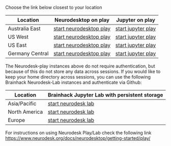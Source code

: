 
Choose the link below closest to your location

| Location        | Neurodesktop on play                                                                                                           | Jupyter on play                                                                                      |
|-----------------|--------------------------------------------------------------------------------------------------------------------------------------|------------------------------------------------------------------------------------------------------|
| Australia East  | [start neurodesktop play](https://play-sydney.neurodesk.org/v2/gh/neurodesk/jupyter-neurodesktop-image/main?urlpath=neurodesktop)    | [start jupyter play](https://play-sydney.neurodesk.org/v2/gh/neurodesk/jupyter-neurodesktop-image/main)    |
| US West         | [start neurodesktop play](https://play-phoenix.neurodesk.org/v2/gh/neurodesk/jupyter-neurodesktop-image/main?urlpath=neurodesktop)   | [start jupyter play](https://play-phoenix.neurodesk.org/v2/gh/neurodesk/jupyter-neurodesktop-image/main)   |
| US East         | [start neurodesktop play](https://play-ashburn.neurodesk.org/v2/gh/neurodesk/jupyter-neurodesktop-image/main?urlpath=neurodesktop)   | [start jupyter play](https://play-ashburn.neurodesk.org/v2/gh/neurodesk/jupyter-neurodesktop-image/main)   |
| Germany Central | [start neurodesktop play](https://play-frankfurt.neurodesk.org/v2/gh/neurodesk/jupyter-neurodesktop-image/main?urlpath=neurodesktop) | [start jupyter play](https://play-frankfurt.neurodesk.org/v2/gh/neurodesk/jupyter-neurodesktop-image/main) |


The Neurodesk-play instances above do not require authentication, but because of this do not store any data across sessions. If you would like to keep your home directory across sessions, you can use the following Brainhack Neurodesk-Lab instances and authenticate via Github:

| Location        | Brainhack Jupyter Lab with persistent storage               |
|-----------------|-------------------------------------------------------------|
| Asia/Pacific    | [start neurodesk lab](https://bhsydney.neurodesk.org/)      |
| North America   | [start neurodesk lab](https://bhnam.neurodesk.org/)         | 
| Europe          | [start neurodesk lab](https://bheurope.neurodesk.org/)      | 

For instructions on using Neurodesk Play/Lab check the following link
https://www.neurodesk.org/docs/neurodesktop/getting-started/play/